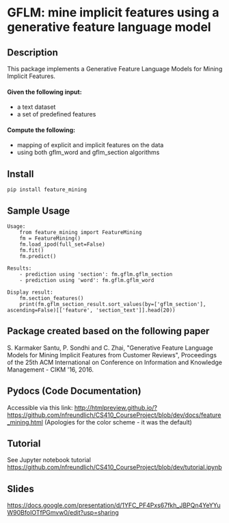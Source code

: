 # GFLM: mine implicit features using a generative feature language model

## Description
This package implements a Generative Feature Language Models for Mining Implicit Features.

#### Given the following input:
* a text dataset
* a set of predefined features

#### Compute the following:
* mapping of explicit and implicit features on the data
* using both gflm_word and gflm_section algorithms

## Install
```
pip install feature_mining
```

## Sample Usage
    Usage:
        from feature_mining import FeatureMining
        fm = FeatureMining()
        fm.load_ipod(full_set=False)
        fm.fit()
        fm.predict()
    
    Results:
        - prediction using 'section': fm.gflm.gflm_section
        - prediction using 'word': fm.gflm.gflm_word
        
    Display result:
        fm.section_features()
        print(fm.gflm_section_result.sort_values(by=['gflm_section'], ascending=False)[['feature', 'section_text']].head(20))
     
## Package created based on the following paper
S. Karmaker Santu, P. Sondhi and C. Zhai, "Generative Feature Language Models for Mining Implicit Features from Customer Reviews", Proceedings of the 25th ACM International on Conference on Information and Knowledge Management - CIKM '16, 2016.

## Pydocs (Code Documentation)
Accessible via this link: http://htmlpreview.github.io/?https://github.com/nfreundlich/CS410_CourseProject/blob/dev/docs/feature_mining.html
(Apologies for the color scheme - it was the default)

## Tutorial
See Jupyter notebook tutorial https://github.com/nfreundlich/CS410_CourseProject/blob/dev/tutorial.ipynb

## Slides
https://docs.google.com/presentation/d/1YFC_PF4Pxs67fkh_JBPQn4YeYYuW90BfoIOTfPGmvw0/edit?usp=sharing
